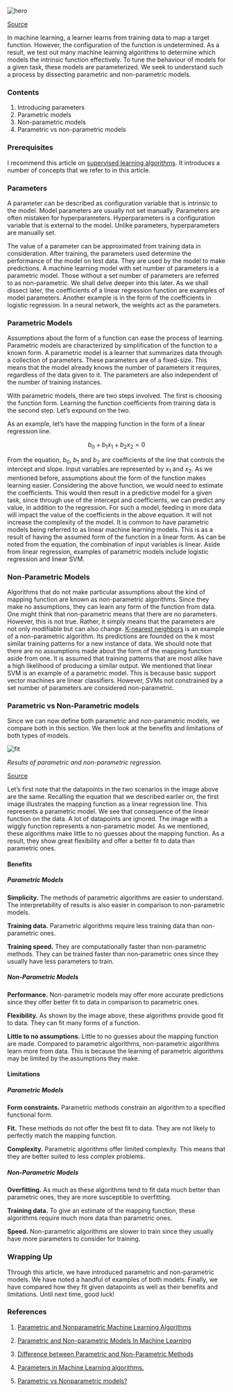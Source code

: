 ![hero](/engineering-education/parametric-vs-nonparametric/hero.jpg)

[Source](https://images.unsplash.com/photo-1489389944381-3471b5b30f04?ixid=MXwxMjA3fDB8MHxwaG90by1wYWdlfHx8fGVufDB8fHw%3D&ixlib=rb-1.2.1&auto=format&fit=crop&w=1050&q=80)

In machine learning, a learner learns from training data to map a target function. However, the configuration of the function is undetermined. As a result, we test out many machine learning algorithms to determine which models the intrinsic function effectively. To tune the behaviour of models for a given task, these models are parameterized. We seek to understand such a process by dissecting parametric and non-parametric models.

### Contents

1. Introducing parameters
2. Parametric models
3. Non-parametric models
4. Parametric vs non-parametric models

### Prerequisites

I recommend this article on [supervised learning algorithms](/engineering-education/supervised-learning-algorithms/). It introduces a number of concepts that we refer to in this article.

### Parameters

A parameter can be described as configuration variable that is intrinsic to the model. Model parameters are usually not set manually. Parameters are often mistaken for hyperparameters. Hyperparameters is a configuration variable that is external to the model. Unlike parameters, hyperparameters are manually set.

The value of a parameter can be approximated from training data in consideration. After training, the parameters used determine the performance of the model on test data. They are used by the model to make predictions. A machine learning model with set number of parameters is a parametric model. Those without a set number of parameters are referred to as non-parametric. We shall delve deeper into this later.
As we shall dissect later, the coefficients of a linear regression function are examples of model parameters. Another example is in the form of the coefficients in logistic regression. In a neural network, the weights act as the parameters.

### Parametric Models

Assumptions about the form of a function can ease the process of learning. Parametric models are characterized by simplification of the function to a known form. A parametric model is a learner that summarizes data through a collection of parameters. These parameters are of a fixed-size. This means that the model already knows the number of parameters it requires, regardless of the data given to it. The parameters are also independent of the number of training instances.

With parametric models, there are two steps involved. The first is choosing the function form. Learning the function coefficients from training data is the second step. Let’s expound on the two.

As an example, let’s have the mapping function in the form of a linear regression line.

$$ b_0 + b_1x_1 + b_2x_2 = 0 $$

From the equation, $b_0$, $b_1$ and $b_2$ are coefficients of the line that controls the intercept and slope. Input variables are represented by $x_1$ and $x_2$. As we mentioned before, assumptions about the form of the function makes learning easier. Considering the above function, we would need to estimate the coefficients. This would then result in a predictive model for a given task, since through use of the intercept and coefficients, we can predict any value, in addition to the regression. For such a model, feeding in more data will impact the value of the coefficients in the above equation. It will not increase the complexity of the model.
It is common to have parametric models being referred to as linear machine learning models. This is as a result of having the assumed form of the function in a linear form. As can be noted from the equation, the combination of input variables is linear. Aside from linear regression, examples of parametric models include logistic regression and linear SVM.

### Non-Parametric Models

Algorithms that do not make particular assumptions about the kind of mapping function are known as non-parametric algorithms. Since they make no assumptions, they can learn any form of the function from data.
One might think that non-parametric means that there are no parameters. However, this is not true. Rather, it simply means that the parameters are not only modifiable but can also change.
[K-nearest neighbors](https://www.geeksforgeeks.org/k-nearest-neighbours/) is an example of a non-parametric algorithm. Its predictions are founded on the k most similar training patterns for a new instance of data. We should note that there are no assumptions made about the form of the mapping function aside from one. It is assumed that training patterns that are most alike have a high likelihood of producing a similar output.
We mentioned that linear SVM is an example of a parametric model. This is because basic support vector machines are linear classifiers. However, SVMs not constrained by a set number of parameters are considered non-parametric.

### Parametric vs Non-Parametric models

Since we can now define both parametric and non-parametric models, we compare both in this section. We then look at the benefits and limitations of both types of models.

![fit](/engineering-education/parametric-vs-nonparametric/fit.png)

*Results of parametric and non-parametric regression.*

[Source](https://medium.com/analytics-vidhya/parametric-and-nonparametric-models-in-machine-learning-a9f63999e233)

Let’s first note that the datapoints in the two scenarios in the image above are the same.
Recalling the equation that we described earlier on, the first image illustrates the mapping function as a linear regression line. This represents a parametric model.  We see that consequence of the linear function on the data. A lot of datapoints are ignored.
The image with a wiggly function represents a non-parametric model. As we mentioned, these algorithms make little to no guesses about the mapping function. As a result, they show great flexibility and offer a better fit to data than parametric ones.

#### Benefits

##### Parametric Models

**Simplicity.** The methods of parametric algorithms are easier to understand. The interpretability of results is also easier in comparison to non-parametric models.

**Training data.** Parametric algorithms require less training data than non-parametric ones.

**Training speed.** They are computationally faster than non-parametric methods. They can be trained faster than non-parametric ones since they usually have less parameters to train.

##### Non-Parametric Models

**Performance.** Non-parametric models may offer more accurate predictions since they offer better fit to data in comparison to parametric ones.

**Flexibility.** As shown by the image above, these algorithms provide good fit to data. They can fit many forms of a function.

**Little to no assumptions.** Little to no guesses about the mapping function are made. Compared to parametric algorithms, non-parametric algorithms learn more from data.  This is because the learning of parametric algorithms may be limited by the assumptions they make.

#### Limitations

##### Parametric Models

**Form constraints.** Parametric methods constrain an algorithm to a specified functional form.

**Fit.** These methods do not offer the best fit to data. They are not likely to perfectly match the mapping function.

**Complexity.** Parametric algorithms offer limited complexity. This means that they are better suited to less complex problems.

##### Non-Parametric Models

**Overfitting.** As much as these algorithms tend to fit data much better than parametric ones, they are more susceptible to overfitting.

**Training data.** To give an estimate of the mapping function, these algorithms require much more data than parametric ones.

**Speed.** Non-parametric algorithms are slower to train since they usually have more parameters to consider for training.

### Wrapping Up

Through this article, we have introduced parametric and non-parametric models. We have noted a handful of examples of both models. Finally, we have compared how they fit given datapoints as well as their benefits and limitations. Until next time, good luck!

### References

1. [Parametric and Nonparametric Machine Learning Algorithms](https://machinelearningmastery.com/parametric-and-nonparametric-machine-learning-algorithms/)

2. [Parametric and Non-parametric Models In Machine Learning](https://medium.com/analytics-vidhya/parametric-and-nonparametric-models-in-machine-learning-a9f63999e233)

3. [Difference between Parametric and Non-Parametric Methods](https://www.geeksforgeeks.org/difference-between-parametric-and-non-parametric-methods/)

4. [Parameters in Machine Learning algorithms.](https://towardsdatascience.com/parameters-in-machine-learning-algorithms-ba3e3f0e49a)

5. [Parametric vs Nonparametric models?](https://medium.com/@dataakkadian/what-are-parametric-vs-nonparametric-models-8bfa20726f4d)
